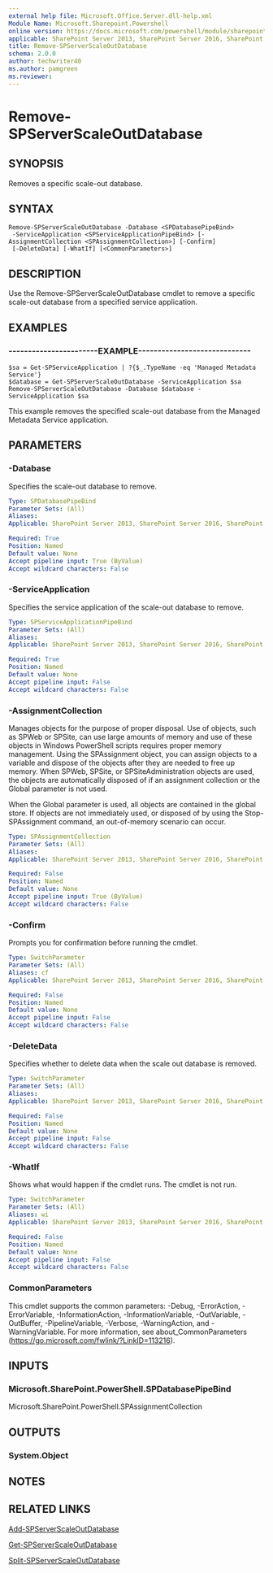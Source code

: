 ```yaml
---
external help file: Microsoft.Office.Server.dll-help.xml
Module Name: Microsoft.Sharepoint.Powershell
online version: https://docs.microsoft.com/powershell/module/sharepoint-server/remove-spserverscaleoutdatabase
applicable: SharePoint Server 2013, SharePoint Server 2016, SharePoint Server 2019
title: Remove-SPServerScaleOutDatabase
schema: 2.0.0
author: techwriter40
ms.author: pamgreen
ms.reviewer: 
---
```


# Remove-SPServerScaleOutDatabase

## SYNOPSIS
Removes a specific scale-out database.


## SYNTAX

```
Remove-SPServerScaleOutDatabase -Database <SPDatabasePipeBind>
 -ServiceApplication <SPServiceApplicationPipeBind> [-AssignmentCollection <SPAssignmentCollection>] [-Confirm]
 [-DeleteData] [-WhatIf] [<CommonParameters>]
```

## DESCRIPTION
Use the Remove-SPServerScaleOutDatabase cmdlet to remove a specific scale-out database from a specified service application.


## EXAMPLES

### -----------------------EXAMPLE-----------------------------
```
$sa = Get-SPServiceApplication | ?{$_.TypeName -eq 'Managed Metadata Service'}
$database = Get-SPServerScaleOutDatabase -ServiceApplication $sa
Remove-SPServerScaleOutDatabase -Database $database -ServiceApplication $sa
```

This example removes the specified scale-out database from the Managed Metadata Service application.


## PARAMETERS

### -Database
Specifies the scale-out database to remove.

```yaml
Type: SPDatabasePipeBind
Parameter Sets: (All)
Aliases: 
Applicable: SharePoint Server 2013, SharePoint Server 2016, SharePoint Server 2019

Required: True
Position: Named
Default value: None
Accept pipeline input: True (ByValue)
Accept wildcard characters: False
```

### -ServiceApplication
Specifies the service application of the scale-out database to remove.

```yaml
Type: SPServiceApplicationPipeBind
Parameter Sets: (All)
Aliases: 
Applicable: SharePoint Server 2013, SharePoint Server 2016, SharePoint Server 2019

Required: True
Position: Named
Default value: None
Accept pipeline input: False
Accept wildcard characters: False
```

### -AssignmentCollection
Manages objects for the purpose of proper disposal. Use of objects, such as SPWeb or SPSite, can use large amounts of memory and use of these objects in Windows PowerShell scripts requires proper memory management. Using the SPAssignment object, you can assign objects to a variable and dispose of the objects after they are needed to free up memory. When SPWeb, SPSite, or SPSiteAdministration objects are used, the objects are automatically disposed of if an assignment collection or the Global parameter is not used.

When the Global parameter is used, all objects are contained in the global store. If objects are not immediately used, or disposed of by using the Stop-SPAssignment command, an out-of-memory scenario can occur.

```yaml
Type: SPAssignmentCollection
Parameter Sets: (All)
Aliases: 
Applicable: SharePoint Server 2013, SharePoint Server 2016, SharePoint Server 2019

Required: False
Position: Named
Default value: None
Accept pipeline input: True (ByValue)
Accept wildcard characters: False
```

### -Confirm
Prompts you for confirmation before running the cmdlet.

```yaml
Type: SwitchParameter
Parameter Sets: (All)
Aliases: cf
Applicable: SharePoint Server 2013, SharePoint Server 2016, SharePoint Server 2019

Required: False
Position: Named
Default value: None
Accept pipeline input: False
Accept wildcard characters: False
```

### -DeleteData
Specifies whether to delete data when the scale out database is removed.

```yaml
Type: SwitchParameter
Parameter Sets: (All)
Aliases: 
Applicable: SharePoint Server 2013, SharePoint Server 2016, SharePoint Server 2019

Required: False
Position: Named
Default value: None
Accept pipeline input: False
Accept wildcard characters: False
```

### -WhatIf
Shows what would happen if the cmdlet runs.
The cmdlet is not run.

```yaml
Type: SwitchParameter
Parameter Sets: (All)
Aliases: wi
Applicable: SharePoint Server 2013, SharePoint Server 2016, SharePoint Server 2019

Required: False
Position: Named
Default value: None
Accept pipeline input: False
Accept wildcard characters: False
```

### CommonParameters
This cmdlet supports the common parameters: -Debug, -ErrorAction, -ErrorVariable, -InformationAction, -InformationVariable, -OutVariable, -OutBuffer, -PipelineVariable, -Verbose, -WarningAction, and -WarningVariable. For more information, see about_CommonParameters (https://go.microsoft.com/fwlink/?LinkID=113216).

## INPUTS

### Microsoft.SharePoint.PowerShell.SPDatabasePipeBind
Microsoft.SharePoint.PowerShell.SPAssignmentCollection

## OUTPUTS

### System.Object

## NOTES

## RELATED LINKS

[Add-SPServerScaleOutDatabase](Add-SPServerScaleOutDatabase.md)

[Get-SPServerScaleOutDatabase](Get-SPServerScaleOutDatabase.md)

[Split-SPServerScaleOutDatabase](Split-SPServerScaleOutDatabase.md)
